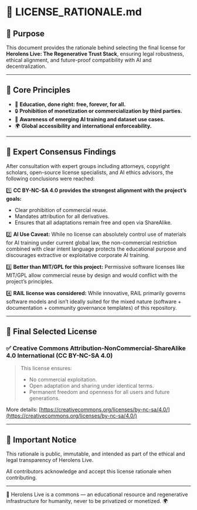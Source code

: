 # 📄 LICENSE_RATIONALE.md

## 🎯 Purpose

This document provides the rationale behind selecting the final license for **Herolens Live: The Regenerative Trust Stack**, ensuring legal robustness, ethical alignment, and future-proof compatibility with AI and decentralization.

---

## 🔎 Core Principles

- 🌱 **Education, done right: free, forever, for all.**
- 🔒 **Prohibition of monetization or commercialization by third parties.**
- 🤖 **Awareness of emerging AI training and dataset use cases.**
- 🌍 **Global accessibility and international enforceability.**

---

## 🧠 Expert Consensus Findings

After consultation with expert groups including attorneys, copyright scholars, open-source license specialists, and AI ethics advisors, the following conclusions were reached:

1️⃣ **CC BY-NC-SA 4.0 provides the strongest alignment with the project’s goals:**
- Clear prohibition of commercial reuse.
- Mandates attribution for all derivatives.
- Ensures that all adaptations remain free and open via ShareAlike.

2️⃣ **AI Use Caveat:** While no license can absolutely control use of materials for AI training under current global law, the non-commercial restriction combined with clear intent language protects the educational purpose and discourages extractive or exploitative corporate AI training.

3️⃣ **Better than MIT/GPL for this project:** Permissive software licenses like MIT/GPL allow commercial reuse by design and would conflict with the project’s principles.

4️⃣ **RAIL license was considered:** While innovative, RAIL primarily governs software models and isn’t ideally suited for the mixed nature (software + documentation + community governance templates) of this repository.

---

## 📜 Final Selected License

### ✅ Creative Commons Attribution-NonCommercial-ShareAlike 4.0 International (CC BY-NC-SA 4.0)

> This license ensures:
> - No commercial exploitation.
> - Open adaptation and sharing under identical terms.
> - Permanent freedom and openness for all users and future generations.

More details: [https://creativecommons.org/licenses/by-nc-sa/4.0/](https://creativecommons.org/licenses/by-nc-sa/4.0/)

---

## 🔔 Important Notice

This rationale is public, immutable, and intended as part of the ethical and legal transparency of Herolens Live.

All contributors acknowledge and accept this license rationale when contributing.

---

🌿 Herolens Live is a commons — an educational resource and regenerative infrastructure for humanity, never to be privatized or monetized. 🌍
